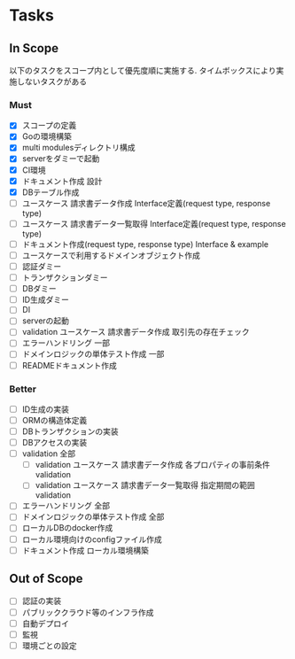 # Tasks

## In Scope

以下のタスクをスコープ内として優先度順に実施する. タイムボックスにより実施しないタスクがある

### Must

- [x] スコープの定義
- [x] Goの環境構築
- [x] multi modulesディレクトリ構成
- [x] serverをダミーで起動
- [x] CI環境
- [x] ドキュメント作成 設計
- [x] DBテーブル作成
- [ ] ユースケース 請求書データ作成 Interface定義(request type, response type)
- [ ] ユースケース 請求書データ一覧取得 Interface定義(request type, response type)
- [ ] ドキュメント作成(request type, response type) Interface & example
- [ ] ユースケースで利用するドメインオブジェクト作成
- [ ] 認証ダミー
- [ ] トランザクションダミー
- [ ] DBダミー
- [ ] ID生成ダミー
- [ ] DI
- [ ] serverの起動
- [ ] validation ユースケース 請求書データ作成 取引先の存在チェック
- [ ] エラーハンドリング 一部
- [ ] ドメインロジックの単体テスト作成 一部
- [ ] READMEドキュメント作成

### Better

- [ ] ID生成の実装
- [ ] ORMの構造体定義
- [ ] DBトランザクションの実装
- [ ] DBアクセスの実装
- [ ] validation 全部
  - [ ] validation ユースケース 請求書データ作成 各プロパティの事前条件validation
  - [ ] validation ユースケース 請求書データ一覧取得 指定期間の範囲validation
- [ ] エラーハンドリング 全部
- [ ] ドメインロジックの単体テスト作成 全部
- [ ] ローカルDBのdocker作成
- [ ] ローカル環境向けのconfigファイル作成
- [ ] ドキュメント作成 ローカル環境構築

## Out of Scope

- [ ] 認証の実装
- [ ] パブリッククラウド等のインフラ作成
- [ ] 自動デプロイ
- [ ] 監視
- [ ] 環境ごとの設定
